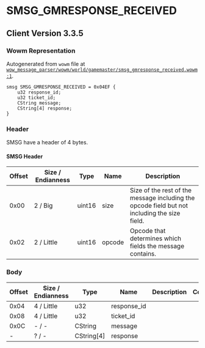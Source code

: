 # SMSG_GMRESPONSE_RECEIVED

## Client Version 3.3.5

### Wowm Representation

Autogenerated from `wowm` file at [`wow_message_parser/wowm/world/gamemaster/smsg_gmresponse_received.wowm:1`](https://github.com/gtker/wow_messages/tree/main/wow_message_parser/wowm/world/gamemaster/smsg_gmresponse_received.wowm#L1).
```rust,ignore
smsg SMSG_GMRESPONSE_RECEIVED = 0x04EF {
    u32 response_id;
    u32 ticket_id;
    CString message;
    CString[4] response;
}
```
### Header

SMSG have a header of 4 bytes.

#### SMSG Header

| Offset | Size / Endianness | Type   | Name   | Description |
| ------ | ----------------- | ------ | ------ | ----------- |
| 0x00   | 2 / Big           | uint16 | size   | Size of the rest of the message including the opcode field but not including the size field.|
| 0x02   | 2 / Little        | uint16 | opcode | Opcode that determines which fields the message contains.|

### Body

| Offset | Size / Endianness | Type | Name | Description | Comment |
| ------ | ----------------- | ---- | ---- | ----------- | ------- |
| 0x04 | 4 / Little | u32 | response_id |  |  |
| 0x08 | 4 / Little | u32 | ticket_id |  |  |
| 0x0C | - / - | CString | message |  |  |
| - | ? / - | CString[4] | response |  |  |

